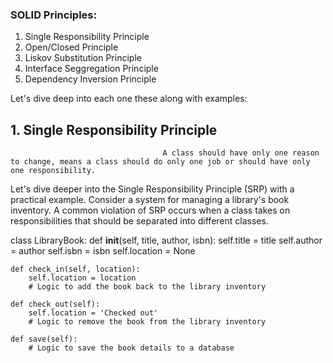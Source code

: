 ### SOLID Principles:
1. Single Responsibility Principle
2. Open/Closed Principle
3. Liskov Substitution Principle
4. Interface Seggregation Principle
5. Dependency Inversion Principle

Let's dive deep into each one these along with examples:

## 1. Single Responsibility Principle 
                                      A class should have only one reason to change, means a class should do only one job or should have only one responsibility.
Let's dive deeper into the Single Responsibility Principle (SRP) with a practical example. Consider a system for managing a library's book inventory. A common violation of SRP occurs when a class takes on responsibilities that should be separated into different classes.

class LibraryBook:
    def __init__(self, title, author, isbn):
        self.title = title
        self.author = author
        self.isbn = isbn
        self.location = None

    def check_in(self, location):
        self.location = location
        # Logic to add the book back to the library inventory

    def check_out(self):
        self.location = 'Checked out'
        # Logic to remove the book from the library inventory

    def save(self):
        # Logic to save the book details to a database


